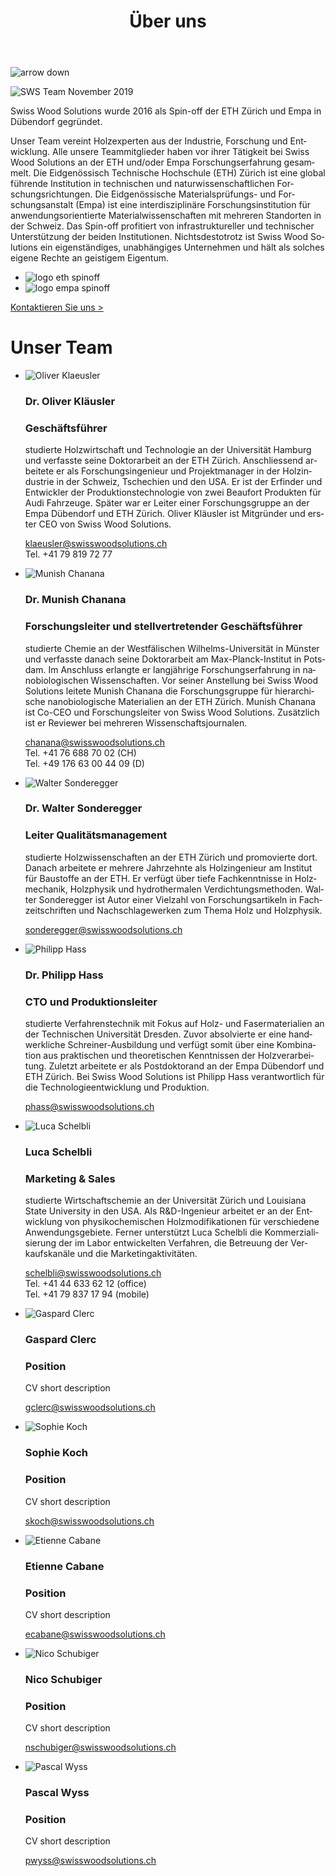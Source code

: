 ﻿---
lang: de
title: 'Über uns'
order: 6
---

<div class="full-width-kenburns">
<div class="wrap-bg-image">


![arrow down](/assets/images/arrow-d-white.svg)
</div>
<img srcset="/assets/images/SWS_team.jpg"
     src="/assets/images/SWS_team.jpg" alt="SWS Team November 2019">
</div>

<div class="full-width">
<div class="wrap -cols2">

Swiss Wood Solutions wurde 2016 als Spin-off der ETH Zürich und Empa in Dübendorf gegründet.

Unser Team vereint Holzexperten aus der Industrie, Forschung und Entwicklung. Alle unsere Teammitglieder haben vor ihrer Tätigkeit bei Swiss Wood Solutions an der ETH und/oder Empa Forschungserfahrung gesammelt. Die Eidgenössisch Technische Hochschule (ETH) Zürich ist eine global führende Institution in technischen und naturwissenschaftlichen Forschungsrichtungen. Die Eidgenössische Materialsprüfungs- und Forschungsanstalt (Empa) ist eine interdisziplinäre Forschungsinstitution für anwendungsorientierte Materialwissenschaften mit mehreren Standorten in der Schweiz. Das Spin-off profitiert von infrastruktureller und technischer Unterstützung der beiden Institutionen. Nichtsdestotrotz ist Swiss Wood Solutions ein eigenständiges, unabhängiges Unternehmen und hält als solches eigene Rechte an geistigem Eigentum.

  - ![logo eth spinoff](/assets/images/Partner_4_ETH_Tropical_Wood_Tropenholz_Ersatz_Replacement_Alternative_Swiss_Ebony_Ebenholz_Palisander_Holz_Experten_SwissWoodSolutions_Klimaschutz_ETH_Zuerich.jpg)
  - ![logo empa spinoff](/assets/images/Partner_5_Empa_Tropical_Wood_Tropenholz_Ersatz_Replacement_Alternative_Swiss_Ebony_Ebenholz_Palisander_Holz_Experten_SwissWoodSolutions_Klimaschutz_ETH_Zuerich.jpg)

<a class="btn -red" href="/de/contact">Kontaktieren Sie uns ></a>

</div>
</div>

<div class="full-width-grey">
<div class="wrap -cols2">

# Unser Team

- ![Oliver Klaeusler](/assets/images/About_Team_OliverKlaeusler.jpg)
  ### Dr. Oliver Kläusler
  ### Geschäftsführer

  studierte Holzwirtschaft und Technologie an der Universität Hamburg und verfasste seine Doktorarbeit an der ETH Zürich. Anschliessend arbeitete er als Forschungsingenieur und Projektmanager in der Holzindustrie in der Schweiz, Tschechien und den USA. Er ist der Erfinder und Entwickler der Produktionstechnologie von zwei Beaufort Produkten für Audi Fahrzeuge. Später war er Leiter einer Forschungsgruppe an der Empa Dübendorf und ETH Zürich. Oliver Kläusler ist Mitgründer und erster CEO von Swiss Wood Solutions.  

  <klaeusler@swisswoodsolutions.ch>  
  Tel. +41 79 819 72 77

- ![Munish Chanana](/assets/images/About_Team_MunishChanana.jpg)
  ### Dr. Munish Chanana
  ### Forschungsleiter und stellvertretender Geschäftsführer

  studierte Chemie an der Westfälischen Wilhelms-Universität in Münster und verfasste danach seine Doktorarbeit am Max-Planck-Institut in Potsdam. Im Anschluss erlangte er langjährige Forschungserfahrung in nanobiologischen Wissenschaften. Vor seiner Anstellung bei Swiss Wood Solutions leitete Munish Chanana die Forschungsgruppe für hierarchische nanobiologische Materialien an der ETH Zürich. Munish Chanana ist Co-CEO und Forschungsleiter von Swiss Wood Solutions. Zusätzlich ist er Reviewer bei mehreren Wissenschaftsjournalen.  

  <chanana@swisswoodsolutions.ch>  
  Tel. +41 76 688 70 02 (CH)  
  Tel. +49 176 63 00 44 09 (D)

- ![Walter Sonderegger](/assets/images/About_Team_WalterSonderegger.jpg)
  ### Dr. Walter Sonderegger
  ### Leiter Qualitätsmanagement

  studierte Holzwissenschaften an der ETH Zürich und promovierte dort. Danach arbeitete er mehrere Jahrzehnte als Holzingenieur am Institut für Baustoffe an der ETH. Er verfügt über tiefe Fachkenntnisse in Holzmechanik, Holzphysik und hydrothermalen Verdichtungsmethoden. Walter Sonderegger ist Autor einer Vielzahl von Forschungsartikeln in Fachzeitschriften und Nachschlagewerken zum Thema Holz und Holzphysik.

  <sonderegger@swisswoodsolutions.ch>

- ![Philipp Hass](/assets/images/About_Team_PhilippHass.jpg)
  ### Dr. Philipp Hass
  ### CTO und Produktionsleiter

  studierte Verfahrenstechnik mit Fokus auf Holz- und Fasermaterialien an der Technischen Universität Dresden. Zuvor absolvierte er eine handwerkliche Schreiner-Ausbildung und verfügt somit über eine Kombination aus praktischen und theoretischen Kenntnissen der Holzverarbeitung. Zuletzt arbeitete er als Postdoktorand an der Empa Dübendorf und ETH Zürich. Bei Swiss Wood Solutions ist Philipp Hass verantwortlich für die Technologieentwicklung und Produktion.

  <phass@swisswoodsolutions.ch>

- ![Luca Schelbli](/assets/images/About_Team_LucaSchelbli.jpg)
  ### Luca Schelbli
  ### Marketing & Sales

  studierte Wirtschaftschemie an der Universität Zürich und Louisiana State University in den USA. Als R&D-Ingenieur arbeitet er an der Entwicklung von physikochemischen Holzmodifikationen für verschiedene Anwendungsgebiete. Ferner unterstützt Luca Schelbli die Kommerzialisierung der im Labor entwickelten Verfahren, die Betreuung der Verkaufskanäle und die Marketingaktivitäten.  

  <schelbli@swisswoodsolutions.ch>  
  Tel. +41 44 633 62 12 (office)  
  Tel. +41 79 837 17 94 (mobile)

- ![Gaspard Clerc](/assets/images/About_Team_GaspardClerc.jpg)
  ### Gaspard Clerc
  ### Position

  CV short description

  <gclerc@swisswoodsolutions.ch>

- ![Sophie Koch](/assets/images/About_Team_SophieKoch.jpg)
  ### Sophie Koch
  ### Position

  CV short description

  <skoch@swisswoodsolutions.ch>

- ![Etienne Cabane](/assets/images/About_Team_EtienneCabane.jpg)
  ### Etienne Cabane
  ### Position

  CV short description

  <ecabane@swisswoodsolutions.ch>

- ![Nico Schubiger](/assets/images/About_Team_NicoSchubiger.jpg)
  ### Nico Schubiger
  ### Position

  CV short description

  <nschubiger@swisswoodsolutions.ch>

- ![Pascal Wyss](/assets/images/About_Team_PascalWyss.jpg)
  ### Pascal Wyss
  ### Position

  CV short description

  <pwyss@swisswoodsolutions.ch>
</div>
</div>

